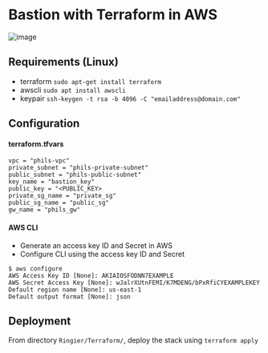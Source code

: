 # Bastion with Terraform in AWS
![image](https://github.com/user-attachments/assets/3d3f083f-e244-4e57-85a4-32e0a160cfb0)

## Requirements (Linux)
- terraform ```sudo apt-get install terraform```
- awscli ```sudo apt install awscli```
- keypair ```ssh-keygen -t rsa -b 4096 -C "emailaddress@domain.com"```

## Configuration
#### terraform.tfvars
```
vpc = "phils-vpc"
private_subnet = "phils-private-subnet"
public_subnet = "phils-public-subnet"
key_name = "bastion_key"
public_key = "<PUBLIC_KEY>
private_sg_name = "private_sg"
public_sg_name = "public_sg"
gw_name = "phils_gw"
```
#### AWS CLI
- Generate an access key ID and Secret in AWS
- Configure CLI using the access key ID and Secret
```
$ aws configure
AWS Access Key ID [None]: AKIAIOSFODNN7EXAMPLE
AWS Secret Access Key [None]: wJalrXUtnFEMI/K7MDENG/bPxRfiCYEXAMPLEKEY
Default region name [None]: us-east-1
Default output format [None]: json
```

## Deployment
From directory ```Ringier/Terraform/```, deploy the stack using ```terraform apply```

